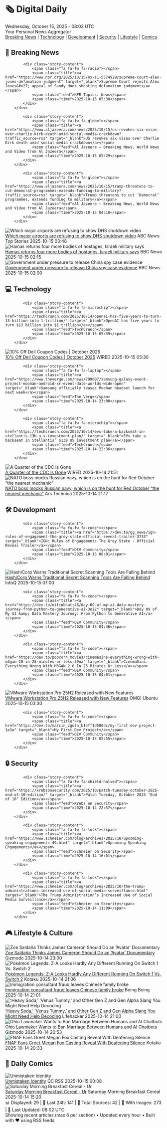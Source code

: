 <!-- Processing 54 RSS feeds at 2025-10-15 08:02:34 UTC -->
<!-- Processing: Poorly Drawn Lines -->
<!-- Processing: Dilbert -->
<!-- Processing: Cyanide & Happiness -->
<!-- Processing: Girl Genius -->
<!-- Processing: Dinosaur Comics -->
<!-- Processing: CNN Top Stories -->
<!-- Processing: CNN Breaking News -->
<!-- Processing: CBC News -->
<!-- Error processing https://rss.cbc.ca/lineup/topstories.xml: The read operation timed out -->
<!-- Processing: Reuters Top News -->
<!-- Processing: ABC News Breaking -->
<!-- Processing: TechCrunch -->
<!-- Processing: Ars Technica -->
<!-- Processing: Dev.to -->
<!-- Processing: StackOverflow Blog -->
<!-- Processing: It's FOSS -->
<!-- Processing: DistroWatch -->
<!-- Processing: Red Hat Blog -->
<!-- Processing: Ubuntu Blog -->
<!-- Processing: GitHub Blog -->
<!-- Processing: GitLab Blog -->
<!-- Processing: InfoQ -->
<!-- Processing: Martin Fowler -->
<!-- Processing: Lifehacker -->
<!-- Processing: Krebs on Security -->
<!-- Processing: Schneier on Security -->
<!-- Generated 1 new posts out of 25 feeds processed -->
<div class="newspaper-header">
    <h1 class="newspaper-title">🗞️ Digital Daily</h1>
    <div class="newspaper-date">Wednesday, October 15, 2025 - 08:02 UTC</div>
    <div class="newspaper-subtitle">Your Personal News Aggregator</div>
</div>

<div class="newspaper-nav">
    <a href="#breaking">Breaking News</a> |
    <a href="#tech">Technology</a> |
    <a href="#dev">Development</a> |
    <a href="#security">Security</a> |
    <a href="#lifestyle">Lifestyle</a> |
    <a href="#webcomics">Comics</a>
</div>

<div class="news-section breaking-news" id="breaking">
<h2 class="section-header">🚨 Breaking News</h2>
<div class="stories-container">
<div class="story">
            
            <div class="story-content">
                <span class="fa fa-fw fa-radio"></span>
                <span class="title"><a href="https://www.npr.org/2025/10/15/nx-s1-5574929/supreme-court-alex-jones-defamation-judgment" target="_blank">Supreme Court rejects Alex Jones&#x27; appeal of Sandy Hook shooting defamation judgment</a></span>
                <span class="feed">NPR Topics: News</span>
                <span class="time">2025-10-15 05:38</span>
            </div>
        </div>
<div class="story">
            
            <div class="story-content">
                <span class="fa fa-fw fa-globe"></span>
                <span class="title"><a href="https://www.aljazeera.com/news/2025/10/15/us-revokes-six-visas-over-charlie-kirk-death-amid-social-media-crackdown?traffic_source=rss" target="_blank">US revokes six visas over Charlie Kirk death amid social media crackdown</a></span>
                <span class="feed">Al Jazeera – Breaking News, World News and Video from Al Jazeera</span>
                <span class="time">2025-10-15 05:29</span>
            </div>
        </div>
<div class="story">
            
            <div class="story-content">
                <span class="fa fa-fw fa-globe"></span>
                <span class="title"><a href="https://www.aljazeera.com/news/2025/10/15/trump-threatens-to-cut-democrat-programmes-extends-funding-to-military?traffic_source=rss" target="_blank">Trump threatens to cut ‘Democrat’ programmes, extends funding to military</a></span>
                <span class="feed">Al Jazeera – Breaking News, World News and Video from Al Jazeera</span>
                <span class="time">2025-10-15 04:10</span>
            </div>
        </div>
<div class="story">
            <img src="https://s.abcnews.com/images/US/kristi-noem_1760492333377_hpMain_4x3t_384.jpg" alt="Which major airports are refusing to show DHS shutdown video" class="story-image" loading="lazy" onerror="this.style.display='none'">
            <div class="story-content">
                <span class="fa fa-fw fa-tv"></span>
                <span class="title"><a href="https://abcnews.go.com/US/major-airports-refuse-show-dhs-secretary-kristi-noems/story?id=126532056" target="_blank">Which major airports are refusing to show DHS shutdown video</a></span>
                <span class="feed">ABC News: Top Stories</span>
                <span class="time">2025-10-15 03:48</span>
            </div>
        </div>
<div class="story">
            <img src="https://ichef.bbci.co.uk/ace/standard/240/cpsprodpb/66ef/live/c6334f40-a94e-11f0-928c-71dbb8619e94.jpg" alt="Hamas returns four more bodies of hostages, Israeli military says" class="story-image" loading="lazy" onerror="this.style.display='none'">
            <div class="story-content">
                <span class="fa fa-fw fa-earth-americas"></span>
                <span class="title"><a href="https://www.bbc.com/news/articles/ced60125zyqo?at_medium=RSS&at_campaign=rss" target="_blank">Hamas returns four more bodies of hostages, Israeli military says</a></span>
                <span class="feed">BBC News</span>
                <span class="time">2025-10-15 02:15</span>
            </div>
        </div>
<div class="story">
            <img src="https://ichef.bbci.co.uk/ace/standard/240/cpsprodpb/a266/live/5582c670-a95a-11f0-92db-77261a15b9d2.jpg" alt="Government under pressure to release China spy case evidence" class="story-image" loading="lazy" onerror="this.style.display='none'">
            <div class="story-content">
                <span class="fa fa-fw fa-flag"></span>
                <span class="title"><a href="https://www.bbc.com/news/articles/cql9v6x4wpzo?at_medium=RSS&at_campaign=rss" target="_blank">Government under pressure to release China spy case evidence</a></span>
                <span class="feed">BBC News</span>
                <span class="time">2025-10-15 02:00</span>
            </div>
        </div>
</div>
</div>
<div class="news-section tech-news" id="tech">
<h2 class="section-header">💻 Technology</h2>
<div class="stories-container">
<div class="story">
            
            <div class="story-content">
                <span class="fa fa-fw fa-microchip"></span>
                <span class="title"><a href="https://techcrunch.com/2025/10/14/openai-has-five-years-to-turn-13-billion-into-1-trillion/" target="_blank">OpenAI has five years to turn $13 billion into $1 trillion</a></span>
                <span class="feed">TechCrunch</span>
                <span class="time">2025-10-15 05:39</span>
            </div>
        </div>
<div class="story">
            <img src="https://media.wired.com/photos/66ea076e571d60947a48460b/master/pass/WIRED-Coupons-16.jpg" alt="10% Off Dell Coupon Codes | October 2025" class="story-image" loading="lazy" onerror="this.style.display='none'">
            <div class="story-content">
                <span class="fa fa-fw fa-bolt"></span>
                <span class="title"><a href="https://www.wired.com/story/dell-coupon-code/" target="_blank">10% Off Dell Coupon Codes | October 2025</a></span>
                <span class="feed">WIRED</span>
                <span class="time">2025-10-15 05:30</span>
            </div>
        </div>
<div class="story">
            
            <div class="story-content">
                <span class="fa fa-fw fa-laptop"></span>
                <span class="title"><a href="https://www.theverge.com/news/799607/samsung-galaxy-event-project-moohan-android-xr-event-date-worlds-wide-open" target="_blank">Samsung officially teases Moohan headset launch for next week</a></span>
                <span class="feed">The Verge</span>
                <span class="time">2025-10-14 23:00</span>
            </div>
        </div>
<div class="story">
            
            <div class="story-content">
                <span class="fa fa-fw fa-microchip"></span>
                <span class="title"><a href="https://techcrunch.com/2025/10/14/evs-take-a-backseat-in-stellantis-13b-u-s-investment-plan/" target="_blank">EVs take a backseat in Stellantis’ $13B US investment plan</a></span>
                <span class="feed">TechCrunch</span>
                <span class="time">2025-10-14 22:36</span>
            </div>
        </div>
<div class="story">
            <img src="https://media.wired.com/photos/68ee7c1021984a45f842f29d/master/pass/GettyImages-1570746389.jpg" alt="A Quarter of the CDC Is Gone" class="story-image" loading="lazy" onerror="this.style.display='none'">
            <div class="story-content">
                <span class="fa fa-fw fa-bolt"></span>
                <span class="title"><a href="https://www.wired.com/story/cdc-terminations-workforce-shutdown-rifs/" target="_blank">A Quarter of the CDC Is Gone</a></span>
                <span class="feed">WIRED</span>
                <span class="time">2025-10-14 21:51</span>
            </div>
        </div>
<div class="story">
            <img src="https://cdn.arstechnica.net/wp-content/uploads/2025/10/french-ships-shadows-russian-sub-500x500.jpg" alt="NATO boss mocks Russian navy, which is on the hunt for Red October “the nearest mechanic”" class="story-image" loading="lazy" onerror="this.style.display='none'">
            <div class="story-content">
                <span class="fa fa-fw fa-cog"></span>
                <span class="title"><a href="https://arstechnica.com/security/2025/10/nato-boss-mocks-russian-navy-which-is-on-the-hunt-for-red-october-the-nearest-mechanic/" target="_blank">NATO boss mocks Russian navy, which is on the hunt for Red October “the nearest mechanic”</a></span>
                <span class="feed">Ars Technica</span>
                <span class="time">2025-10-14 21:17</span>
            </div>
        </div>
</div>
</div>
<div class="news-section dev-news" id="dev">
<h2 class="section-header">🛠️ Development</h2>
<div class="stories-container">
<div class="story">
            
            <div class="story-content">
                <span class="fa fa-fw fa-code"></span>
                <span class="title"><a href="https://dev.to/gg_news/ign-rules-of-engagement-the-grey-state-official-reveal-trailer-3733" target="_blank">IGN: Rules of Engagement: The Grey State - Official Reveal Trailer</a></span>
                <span class="feed">DEV Community</span>
                <span class="time">2025-10-15 08:01</span>
            </div>
        </div>
<div class="story">
            <img src="https://res.infoq.com/news/2025/10/hashicorp-secrets/en/headerimage/generatedHeaderImage-1760469520249.jpg" alt="HashiCorp Warns Traditional Secret Scanning Tools Are Falling Behind" class="story-image" loading="lazy" onerror="this.style.display='none'">
            <div class="story-content">
                <span class="fa fa-fw fa-info-circle"></span>
                <span class="title"><a href="https://www.infoq.com/news/2025/10/hashicorp-secrets/?utm_campaign=infoq_content&utm_source=infoq&utm_medium=feed&utm_term=global" target="_blank">HashiCorp Warns Traditional Secret Scanning Tools Are Falling Behind</a></span>
                <span class="feed">InfoQ</span>
                <span class="time">2025-10-15 07:00</span>
            </div>
        </div>
<div class="story">
            
            <div class="story-content">
                <span class="fa fa-fw fa-code"></span>
                <span class="title"><a href="https://dev.to/nitinbhatt46/day-09-of-my-ai-data-mastery-journey-from-python-to-generative-ai-3oi2" target="_blank">Day 09 of My AI &amp; Data Mastery Journey: From Python to Generative AI</a></span>
                <span class="feed">DEV Community</span>
                <span class="time">2025-10-15 04:46</span>
            </div>
        </div>
<div class="story">
            
            <div class="story-content">
                <span class="fa fa-fw fa-code"></span>
                <span class="title"><a href="https://dev.to/popcorn_movies/cinemasins-everything-wrong-with-m3gan-20-in-25-minutes-or-less-39na" target="_blank">CinemaSins: Everything Wrong With M3GAN 2.0 In 25 Minutes Or Less</a></span>
                <span class="feed">DEV Community</span>
                <span class="time">2025-10-15 04:01</span>
            </div>
        </div>
<div class="story">
            <img src="https://i0.wp.com/www.omgubuntu.co.uk/wp-content/uploads/2024/05/vmware-logo-now-free.jpg?resize=406%2C232&amp;ssl=1" alt="VMware Workstation Pro 25H2 Released with New Features" class="story-image" loading="lazy" onerror="this.style.display='none'">
            <div class="story-content">
                <span class="fa fa-fw fa-ubuntu"></span>
                <span class="title"><a href="https://www.omgubuntu.co.uk/2025/10/vmware-workstation-pro-25h2-released" target="_blank">VMware Workstation Pro 25H2 Released with New Features</a></span>
                <span class="feed">OMG! Ubuntu</span>
                <span class="time">2025-10-15 03:30</span>
            </div>
        </div>
<div class="story">
            
            <div class="story-content">
                <span class="fa fa-fw fa-code"></span>
                <span class="title"><a href="https://dev.to/marcin_zgola_b14ff1d580dc/my-first-dev-project-1e3a" target="_blank">My First Dev Project</a></span>
                <span class="feed">DEV Community</span>
                <span class="time">2025-10-15 02:55</span>
            </div>
        </div>
</div>
</div>
<div class="news-section security-news" id="security">
<h2 class="section-header">🔒 Security</h2>
<div class="stories-container">
<div class="story">
            
            <div class="story-content">
                <span class="fa fa-fw fa-shield-halved"></span>
                <span class="title"><a href="https://krebsonsecurity.com/2025/10/patch-tuesday-october-2025-end-of-10-edition/" target="_blank">Patch Tuesday, October 2025 ‘End of 10’ Edition</a></span>
                <span class="feed">Krebs on Security</span>
                <span class="time">2025-10-14 22:57</span>
            </div>
        </div>
<div class="story">
            
            <div class="story-content">
                <span class="fa fa-fw fa-lock"></span>
                <span class="title"><a href="https://www.schneier.com/blog/archives/2025/10/upcoming-speaking-engagements-49.html" target="_blank">Upcoming Speaking Engagements</a></span>
                <span class="feed">Schneier on Security</span>
                <span class="time">2025-10-14 16:01</span>
            </div>
        </div>
<div class="story">
            
            <div class="story-content">
                <span class="fa fa-fw fa-lock"></span>
                <span class="title"><a href="https://www.schneier.com/blog/archives/2025/10/the-trump-administrations-increased-use-of-social-media-surveillance.html" target="_blank">The Trump Administration’s Increased Use of Social Media Surveillance</a></span>
                <span class="feed">Schneier on Security</span>
                <span class="time">2025-10-14 11:09</span>
            </div>
        </div>
</div>
</div>
<div class="news-section lifestyle-news" id="lifestyle">
<h2 class="section-header">🎮 Lifestyle & Culture</h2>
<div class="stories-container">
<div class="story">
            <img src="https://gizmodo.com/app/uploads/2025/10/Avatar-20th-Century-Studios-1280x853.jpg" alt="Zoe Saldaña Thinks James Cameron Should Do an ‘Avatar’ Documentary" class="story-image" loading="lazy" onerror="this.style.display='none'">
            <div class="story-content">
                <span class="fa fa-fw fa-computer"></span>
                <span class="title"><a href="https://gizmodo.com/zoe-saldana-thinks-james-cameron-should-do-an-avatar-documentary-2000672300" target="_blank">Zoe Saldaña Thinks James Cameron Should Do an ‘Avatar’ Documentary</a></span>
                <span class="feed">Gizmodo</span>
                <span class="time">2025-10-14 23:00</span>
            </div>
        </div>
<div class="story">
            <img src="https://kotaku.com/app/uploads/2025/10/Switch-2-Pokemon.jpg" alt="Pokémon Legends: Z-A Looks Hardly Any Different Running On Switch 1 Vs. Switch 2" class="story-image" loading="lazy" onerror="this.style.display='none'">
            <div class="story-content">
                <span class="fa fa-fw fa-gamepad"></span>
                <span class="title"><a href="https://kotaku.com/pokemon-legends-za-switch-2-comparison-framerate-upgrade-2000635404" target="_blank">Pokémon Legends: Z-A Looks Hardly Any Different Running On Switch 1 Vs. Switch 2</a></span>
                <span class="feed">Kotaku</span>
                <span class="time">2025-10-14 21:06</span>
            </div>
        </div>
<div class="story">
            <img src="https://i0.wp.com/boingboing.net/wp-content/uploads/2018/02/canada_flag_country_canadian_red_photo_free_image_royalty_free-634249.jpg?fit=640%2C480&amp;quality=60&amp;ssl=1" alt="Immigration consultant fraud leaves Chinese family broke" class="story-image" loading="lazy" onerror="this.style.display='none'">
            <div class="story-content">
                <span class="fa fa-fw fa-arrow-right"></span>
                <span class="title"><a href="https://boingboing.net/2025/10/14/immigration-consultant-fraud-leaves-chinese-family-broke.html" target="_blank">Immigration consultant fraud leaves Chinese family broke</a></span>
                <span class="feed">Boing Boing</span>
                <span class="time">2025-10-14 21:01</span>
            </div>
        </div>
<div class="story">
            <img src="https://lifehacker.com/imagery/articles/01HW96DTWTS3NVFYV43RH258NM/hero-image.png" alt="‘Heavy Soda,’ ‘Venus Tummy,’ and Other Gen Z and Gen Alpha Slang You Might Need Help Decoding" class="story-image" loading="lazy" onerror="this.style.display='none'">
            <div class="story-content">
                <span class="fa fa-fw fa-life-ring"></span>
                <span class="title"><a href="https://lifehacker.com/entertainment/guide-to-gen-z-and-gen-alpha-slang?utm_medium=RSS" target="_blank">‘Heavy Soda,’ ‘Venus Tummy,’ and Other Gen Z and Gen Alpha Slang You Might Need Help Decoding</a></span>
                <span class="feed">Lifehacker</span>
                <span class="time">2025-10-14 21:00</span>
            </div>
        </div>
<div class="story">
            <img src="https://gizmodo.com/app/uploads/2024/02/0aef34005447b6e41de0bab118032655-1024x576.jpg" alt="Ohio Lawmaker Wants to Ban Marriage Between Humans and AI Chatbots" class="story-image" loading="lazy" onerror="this.style.display='none'">
            <div class="story-content">
                <span class="fa fa-fw fa-computer"></span>
                <span class="title"><a href="https://gizmodo.com/ohio-lawmaker-wants-to-ban-marriage-between-humans-and-ai-chatbots-2000672216" target="_blank">Ohio Lawmaker Wants to Ban Marriage Between Humans and AI Chatbots</a></span>
                <span class="feed">Gizmodo</span>
                <span class="time">2025-10-14 20:53</span>
            </div>
        </div>
<div class="story">
            <img src="https://kotaku.com/app/uploads/2025/10/image-23.jpg" alt="FNAF Fans Greet Megan Fox Casting Reveal With Deafening Silence" class="story-image" loading="lazy" onerror="this.style.display='none'">
            <div class="story-content">
                <span class="fa fa-fw fa-gamepad"></span>
                <span class="title"><a href="https://kotaku.com/five-nights-freddys-2-megan-fox-toy-chica-comic-con-2000635402" target="_blank">FNAF Fans Greet Megan Fox Casting Reveal With Deafening Silence</a></span>
                <span class="feed">Kotaku</span>
                <span class="time">2025-10-14 20:33</span>
            </div>
        </div>
</div>
</div>
<div class="news-section webcomics-section" id="webcomics">
<h2 class="section-header">🎨 Daily Comics</h2>
<div class="stories-container">
<div class="story">
            <img src="http://www.questionablecontent.net/comics/5679.png" alt="Unmistaken Identity" class="story-image" loading="lazy" onerror="this.style.display='none'">
            <div class="story-content">
                <span class="fa fa-fw fa-music"></span>
                <span class="title"><a href="http://questionablecontent.net/view.php?comic=5679" target="_blank">Unmistaken Identity</a></span>
                <span class="feed">QC RSS</span>
                <span class="time">2025-10-15 00:08</span>
            </div>
        </div>
<div class="story">
            <img src="https://www.smbc-comics.com/comics/1760405118-20251014.png" alt="Saturday Morning Breakfast Cereal - Ur" class="story-image" loading="lazy" onerror="this.style.display='none'">
            <div class="story-content">
                <span class="fa fa-fw fa-smile"></span>
                <span class="title"><a href="https://www.smbc-comics.com/comic/ur" target="_blank">Saturday Morning Breakfast Cereal - Ur</a></span>
                <span class="feed">Saturday Morning Breakfast Cereal</span>
                <span class="time">2025-10-14 15:20</span>
            </div>
        </div>
</div>
</div>

<div class="newspaper-footer">
    <div class="stats">
        📊 Displayed: 29 | 📅 Last 24h: 141 | 📡 Total Sources: 42 | 📸 With Images: 273 |
        🔄 Last Updated: 08:02 UTC
    </div>
    <div class="footer-note">
        Showing recent articles (max 6 per section) • Updated every hour • Built with ❤️ using RSS feeds
    </div>
</div>
